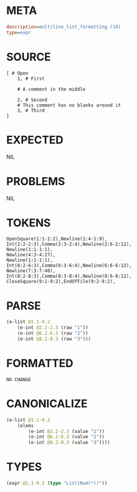 # META
~~~ini
description=multiline_list_formatting (14)
type=expr
~~~
# SOURCE
~~~roc
[ # Open
	1, # First

	# A comment in the middle

	2, # Second
	# This comment has no blanks around it
	3, # Third
]
~~~
# EXPECTED
NIL
# PROBLEMS
NIL
# TOKENS
~~~zig
OpenSquare(1:1-1:2),Newline(1:4-1:9),
Int(2:2-2:3),Comma(2:3-2:4),Newline(2:6-2:12),
Newline(1:1-1:1),
Newline(4:3-4:27),
Newline(1:1-1:1),
Int(6:2-6:3),Comma(6:3-6:4),Newline(6:6-6:13),
Newline(7:3-7:40),
Int(8:2-8:3),Comma(8:3-8:4),Newline(8:6-8:12),
CloseSquare(9:1-9:2),EndOfFile(9:2-9:2),
~~~
# PARSE
~~~clojure
(e-list @1.1-9.2
	(e-int @2.2-2.3 (raw "1"))
	(e-int @6.2-6.3 (raw "2"))
	(e-int @8.2-8.3 (raw "3")))
~~~
# FORMATTED
~~~roc
NO CHANGE
~~~
# CANONICALIZE
~~~clojure
(e-list @1.1-9.2
	(elems
		(e-int @2.2-2.3 (value "1"))
		(e-int @6.2-6.3 (value "2"))
		(e-int @8.2-8.3 (value "3"))))
~~~
# TYPES
~~~clojure
(expr @1.1-9.2 (type "List(Num(*))"))
~~~
